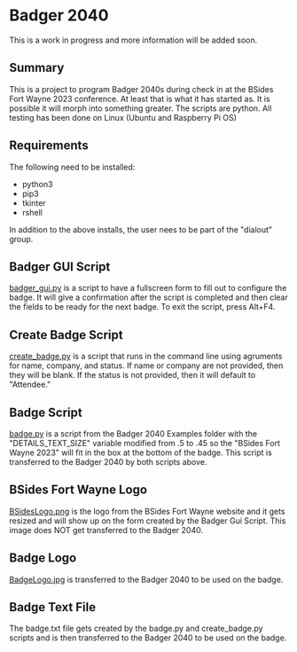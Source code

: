 # Badger 2040

This is a work in progress and more information will be added soon.

<!-- vscode-markdown-toc -->

<!-- vscode-markdown-toc-config
	numbering=true
	autoSave=true
	/vscode-markdown-toc-config -->
<!-- /vscode-markdown-toc -->

## Summary

This is a project to program Badger 2040s during check in at the BSides Fort Wayne 2023 conference.  At least that is what it has started as.  It is possible it will morph into something greater.  The scripts are python.  All testing has been done on Linux (Ubuntu and Raspberry Pi OS)

## Requirements

The following need to be installed:

- python3
- pip3
- tkinter
- rshell

In addition to the above installs, the user nees to be part of the "dialout" group.

## Badger GUI Script

[badger_gui.py](/code/badger_gui.py) is a script to have a fullscreen form to fill out to configure the badge.  It will give a confirmation after the script is completed and then clear the fields to be ready for the next badge.  To exit the script, press Alt+F4.

## Create Badge Script

[create_badge.py](/code/create_badge.py) is a script that runs in the command line using agruments for name, company, and status.  If name or company are not provided, then they will be blank.  If the status is not provided, then it will default to "Attendee."

## Badge Script

[badge.py](/code/badge.py) is a script from the Badger 2040 Examples folder with the "DETAILS_TEXT_SIZE" variable modified from .5 to .45 so the "BSides Fort Wayne 2023" will fit in the box at the bottom of the badge.  This script is transferred to the Badger 2040 by both scripts above.

## BSides Fort Wayne Logo

[BSidesLogo.png](/images/BSidesLogo.png) is the logo from the BSides Fort Wayne website and it gets resized and will show up on the form created by the Badger Gui Script.  This image does NOT get transferred to the Badger 2040.

## Badge Logo

[BadgeLogo.jpg](/images/BadgeLogo.jpg) is transferred to the Badger 2040 to be used on the badge.

## Badge Text File

The badge.txt file gets created by the badge.py and create_badge.py scripts and is then transferred to the Badger 2040 to be used on the badge.
